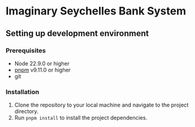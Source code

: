 # Imaginary Seychelles Bank System

## Setting up development environment

### Prerequisites

- Node 22.9.0 or higher
- [pnpm](https://pnpm.io/) v9.11.0 or higher
- git

### Installation

1. Clone the repository to your local machine and navigate to the project directory.
2. Run `pnpm install` to install the project dependencies.

